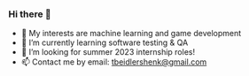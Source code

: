 ### Hi there 👋

- 🔭 My interests are machine learning and game development
- 🌱 I’m currently learning software testing & QA
- 🤔 I’m looking for summer 2023 internship roles!
- 📫 Contact me by email: tbeidlershenk@gmail.com
